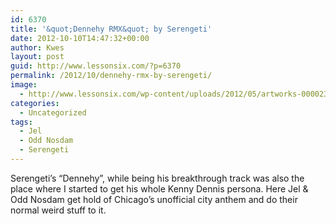 ```yaml
---
id: 6370
title: '&quot;Dennehy RMX&quot; by Serengeti'
date: 2012-10-10T14:47:32+00:00
author: Kwes
layout: post
guid: http://www.lessonsix.com/?p=6370
permalink: /2012/10/dennehy-rmx-by-serengeti/
image:
  - http://www.lessonsix.com/wp-content/uploads/2012/05/artworks-000023009530-649rqo-original.jpeg
categories:
  - Uncategorized
tags:
  - Jel
  - Odd Nosdam
  - Serengeti
---
```

Serengeti&#8217;s &#8220;Dennehy&#8221;, while being his breakthrough track was also the place where I started to get his whole Kenny Dennis persona. Here Jel &#038; Odd Nosdam get hold of Chicago&#8217;s unofficial city anthem and do their normal weird stuff to it.